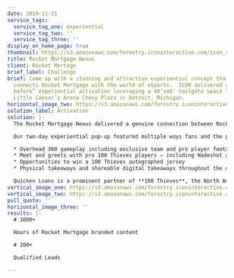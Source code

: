 ```yaml
---
date: 2019-11-15
service_tags:
  service_tag_one: experiential
  service_tag_two: ''
  service_tag_three: ''
display_on_home_page: true
thumbnail: https://s3.amazonaws.com/forestry.iconinteractive.com/icon_rocket_mortgage_small_right.jpg
title: Rocket Mortgage Nexus
client: Rocket Mortage
brief_label: Challenge
brief: Come up with a stunning and attractive experiential concept that authentically
  connects Rocket Mortgage with the world of eSports.  ICON delivered a “never seen
  before” experiential activation leveraging a 40’x40’ tailgate space located in the
  Little Caesar’s Arena Chevy Plaza in Detroit, Michigan.
horizontal_image_two: https://s3.amazonaws.com/forestry.iconinteractive.com/icon_rocket_mortgage_small_left.jpg
solution_label: Activation
solution: |-
  The Rocket Mortgage Nexus delivered a genuine connection between Rocket Mortgage and eSport fans, providing ongoing dialogue and interactions while entertaining fans in an eye-opening environment.

  Our two-day experiential pop-up featured multiple ways fans and the public could get closer to the eSport they love, including:

  * Overhead 360 gameplay including exclusive team and pro player footage
  * Meet and greets with pro 100 Thieves players – including Nadeshot and Aphromoo – provided autograph and photo opportunities
  * Opportunities to win a 100 Thieves autographed jersey
  * Physical takeaways and shareable digital takeaways throughout the dome

  Quicken Loans is a prominent partner of **100 Thieves**, the North American organization founded by Matthew “Nadeshot” Haag in 2017. **Dan Gilbert**, the largest shareholder in 100 Thieves, is the founder of Quicken Loans.
vertical_image_one: https://s3.amazonaws.com/forestry.iconinteractive.com/icon_rocket_mortgage_tall_left.jpg
vertical_image_two: https://s3.amazonaws.com/forestry.iconinteractive.com/icon_rocket_mortgage_tall_right.jpg
pull_quote: ''
horizontal_image_three: ''
results: |-
  # 1000+

  Hours of Rocket Mortgage branded content

  # 200+

  Qualified Leads

---
```


